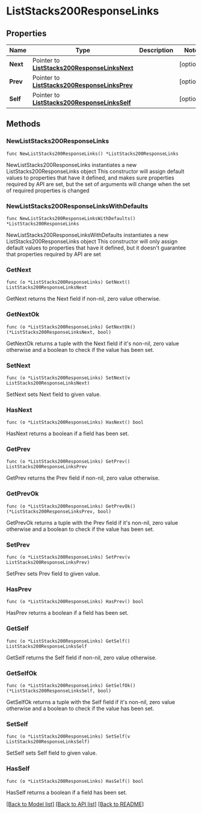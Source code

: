 # ListStacks200ResponseLinks

## Properties

Name | Type | Description | Notes
------------ | ------------- | ------------- | -------------
**Next** | Pointer to [**ListStacks200ResponseLinksNext**](ListStacks200ResponseLinksNext.md) |  | [optional] 
**Prev** | Pointer to [**ListStacks200ResponseLinksPrev**](ListStacks200ResponseLinksPrev.md) |  | [optional] 
**Self** | Pointer to [**ListStacks200ResponseLinksSelf**](ListStacks200ResponseLinksSelf.md) |  | [optional] 

## Methods

### NewListStacks200ResponseLinks

`func NewListStacks200ResponseLinks() *ListStacks200ResponseLinks`

NewListStacks200ResponseLinks instantiates a new ListStacks200ResponseLinks object
This constructor will assign default values to properties that have it defined,
and makes sure properties required by API are set, but the set of arguments
will change when the set of required properties is changed

### NewListStacks200ResponseLinksWithDefaults

`func NewListStacks200ResponseLinksWithDefaults() *ListStacks200ResponseLinks`

NewListStacks200ResponseLinksWithDefaults instantiates a new ListStacks200ResponseLinks object
This constructor will only assign default values to properties that have it defined,
but it doesn't guarantee that properties required by API are set

### GetNext

`func (o *ListStacks200ResponseLinks) GetNext() ListStacks200ResponseLinksNext`

GetNext returns the Next field if non-nil, zero value otherwise.

### GetNextOk

`func (o *ListStacks200ResponseLinks) GetNextOk() (*ListStacks200ResponseLinksNext, bool)`

GetNextOk returns a tuple with the Next field if it's non-nil, zero value otherwise
and a boolean to check if the value has been set.

### SetNext

`func (o *ListStacks200ResponseLinks) SetNext(v ListStacks200ResponseLinksNext)`

SetNext sets Next field to given value.

### HasNext

`func (o *ListStacks200ResponseLinks) HasNext() bool`

HasNext returns a boolean if a field has been set.

### GetPrev

`func (o *ListStacks200ResponseLinks) GetPrev() ListStacks200ResponseLinksPrev`

GetPrev returns the Prev field if non-nil, zero value otherwise.

### GetPrevOk

`func (o *ListStacks200ResponseLinks) GetPrevOk() (*ListStacks200ResponseLinksPrev, bool)`

GetPrevOk returns a tuple with the Prev field if it's non-nil, zero value otherwise
and a boolean to check if the value has been set.

### SetPrev

`func (o *ListStacks200ResponseLinks) SetPrev(v ListStacks200ResponseLinksPrev)`

SetPrev sets Prev field to given value.

### HasPrev

`func (o *ListStacks200ResponseLinks) HasPrev() bool`

HasPrev returns a boolean if a field has been set.

### GetSelf

`func (o *ListStacks200ResponseLinks) GetSelf() ListStacks200ResponseLinksSelf`

GetSelf returns the Self field if non-nil, zero value otherwise.

### GetSelfOk

`func (o *ListStacks200ResponseLinks) GetSelfOk() (*ListStacks200ResponseLinksSelf, bool)`

GetSelfOk returns a tuple with the Self field if it's non-nil, zero value otherwise
and a boolean to check if the value has been set.

### SetSelf

`func (o *ListStacks200ResponseLinks) SetSelf(v ListStacks200ResponseLinksSelf)`

SetSelf sets Self field to given value.

### HasSelf

`func (o *ListStacks200ResponseLinks) HasSelf() bool`

HasSelf returns a boolean if a field has been set.


[[Back to Model list]](../README.md#documentation-for-models) [[Back to API list]](../README.md#documentation-for-api-endpoints) [[Back to README]](../README.md)


